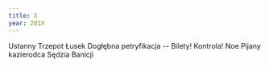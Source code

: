 ```yaml
---
title: X
year: 201X
---
```


Ustanny
Trzepot
Łusek
Dogłębna petryfikacja
-- Bilety! Kontrola!
Noe
Pijany kazierodca
Sędzia
Banicji
